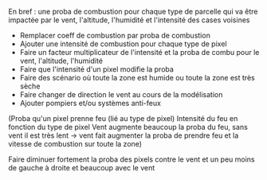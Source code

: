 En bref : une proba de combustion pour chaque type de parcelle qui va être impactée par le vent, l'altitude, l'humidité et l'intensité des cases voisines

- Remplacer coeff de combustion par proba de combustion
- Ajouter une intensité de combustion pour chaque type de pixel
- Faire un facteur multiplicateur de l'intensité et la proba de combu pour le vent, l'altitude, l'humidité
- Faire que l'intensité d'un pixel modifie la proba 
- Faire des scénario où toute la zone est humide ou toute la zone est très sèche
- Faire changer de direction le vent au cours de la modélisation
- Ajouter pompiers et/ou systèmes anti-feux

(Proba qu'un pixel prenne feu (lié au type de pixel)
Intensité du feu en fonction du type de pixel
Vent augmente beaucoup la proba du feu, sans vent il est très lent -> vent fait augmenter la proba de prendre feu et la vitesse de combustion sur toute la zone)

Faire diminuer fortement la proba des pixels contre le vent et un peu moins de gauche à droite et beaucoup avec le vent
